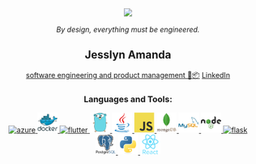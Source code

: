 <div align="center">

<img style="width:400px" src="https://user-images.githubusercontent.com/74038190/225813708-98b745f2-7d22-48cf-9150-083f1b00d6c9.gif">

<i>By design, everything must be engineered.</i>
<h2>Jesslyn Amanda</h2>
<u>software engineering and product management 👾📦</u>
<a href="https://www.linkedin.com/in/jesslyn-amanda-mulyawan-b425b0251/">LinkedIn</a> 
<br>
<h3>Languages and Tools:</h3>
<p> 
  <a href="https://azure.microsoft.com/en-in/" target="_blank" rel="noreferrer"> 
    <img src="https://www.vectorlogo.zone/logos/microsoft_azure/microsoft_azure-icon.svg" alt="azure" width="40" height="40"/> 
  </a> 
  <a href="https://www.docker.com/" target="_blank" rel="noreferrer"> 
    <img src="https://raw.githubusercontent.com/devicons/devicon/master/icons/docker/docker-original-wordmark.svg" alt="docker" width="40" height="40"/> 
  </a> 
  <a href="https://flutter.dev" target="_blank" rel="noreferrer"> 
    <img src="https://www.vectorlogo.zone/logos/flutterio/flutterio-icon.svg" alt="flutter" width="40" height="40"/> 
  </a> 
  <a href="https://golang.org" target="_blank" rel="noreferrer"> 
    <img src="https://raw.githubusercontent.com/devicons/devicon/master/icons/go/go-original.svg" alt="go" width="40" height="40"/> 
  </a> 
  <a href="https://www.java.com" target="_blank" rel="noreferrer"> 
    <img src="https://raw.githubusercontent.com/devicons/devicon/master/icons/java/java-original.svg" alt="java" width="40" height="40"/> 
  </a> 
  <a href="https://developer.mozilla.org/en-US/docs/Web/JavaScript" target="_blank" rel="noreferrer"> 
    <img src="https://raw.githubusercontent.com/devicons/devicon/master/icons/javascript/javascript-original.svg" alt="javascript" width="40" height="40"/> 
  </a> 
  <a href="https://www.mongodb.com/" target="_blank" rel="noreferrer"> 
    <img src="https://raw.githubusercontent.com/devicons/devicon/master/icons/mongodb/mongodb-original-wordmark.svg" alt="mongodb" width="40" height="40"/> 
  </a> 
  <a href="https://www.mysql.com/" target="_blank" rel="noreferrer"> 
    <img src="https://raw.githubusercontent.com/devicons/devicon/master/icons/mysql/mysql-original-wordmark.svg" alt="mysql" width="40" height="40"/> 
  </a> 
  <a href="https://nodejs.org" target="_blank" rel="noreferrer"> 
    <img src="https://raw.githubusercontent.com/devicons/devicon/master/icons/nodejs/nodejs-original-wordmark.svg" alt="nodejs" width="40" height="40"/> 
  </a> 
  <a href="https://flask.palletsprojects.com/en/3.0.x/" target="_blank" rel="noreferrer"> 
    <img src="https://uxwing.com/wp-content/themes/uxwing/download/brands-and-social-media/flask-logo-icon.png" alt="flask" width="40" height="40"/> 
  </a> 
  <a href="https://www.postgresql.org" target="_blank" rel="noreferrer"> 
    <img src="https://raw.githubusercontent.com/devicons/devicon/master/icons/postgresql/postgresql-original-wordmark.svg" alt="postgresql" width="40" height="40"/> 
  </a> 
  <a href="https://www.python.org" target="_blank" rel="noreferrer"> 
    <img src="https://raw.githubusercontent.com/devicons/devicon/master/icons/python/python-original.svg" alt="python" width="40" height="40"/> 
  </a> 
  <a href="https://reactjs.org/" target="_blank" rel="noreferrer"> 
    <img src="https://raw.githubusercontent.com/devicons/devicon/master/icons/react/react-original-wordmark.svg" alt="react" width="40" height="40"/> 
  </a> 
</p>

</div>
